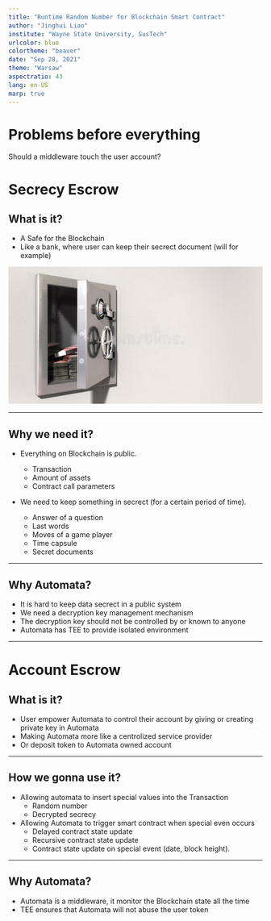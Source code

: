 ```yaml
---
title: "Runtime Random Number for Blockchain Smart Contract"
author: "Jinghui Liao"
institute: "Wayne State University, SusTech"
urlcolor: blue
colortheme: "beaver"
date: "Sep 28, 2021"
theme: "Warsaw"
aspectratio: 43
lang: en-US
marp: true
---
```


# Problems before everything

Should a middleware touch the user account?

# Secrecy Escrow

## What is it?

- A Safe for the Blockchain
- Like a bank, where user can keep their secrect document (will for example)

![](images/Safe.jpeg)

---

## Why we need it?

- Everything on Blockchain is public.

    - Transaction
    - Amount of assets
    - Contract call parameters

- We need to keep something in secrect (for a certain period of time).
        
    - Answer of a question
    - Last words
    - Moves of a game player
    - Time capsule
    - Secret documents

---

## Why Automata?

- It is hard to keep data secrect in a public system
- We need a decryption key management mechanism
- The decryption key should not be controlled by or known to anyone
- Automata has TEE to provide isolated environment

---

# Account Escrow

## What is it?

- User empower Automata to control their account by giving or creating private key in Automata
- Making Automata more like a centrolized service provider
- Or deposit token to Automata owned account

---

## How we gonna use it?

- Allowing automata to insert special values into the Transaction
    - Random number
    - Decrypted secrecy 
- Allowing Automata to trigger smart contract when special even occurs
    - Delayed contract state update
    - Recursive contract state update
    - Contract state update on special event (date, block height).

---

## Why Automata?

- Automata is a middleware, it monitor the Blockchain state all the time
- TEE ensures that Automata will not abuse the user token